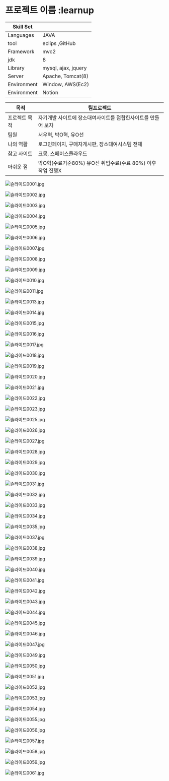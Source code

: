 # 프로젝트 이름 :learnup
| Skill Set   |     | 
|---|---|
| Languages | JAVA | 
| tool   | eclips ,GitHub  | 
| Framework | mvc2 | 
| jdk |  8 |
| Library | mysql, ajax, jquery|
| Server |  Apache, Tomcat(8) |
| Environment |   Window, AWS(Ec2) |
| Environment |   Notion |


| 목적  | 팀프로젝트   | 
|---|---|
| 프로젝트 목적 | 자기개발 사이트에 장소대여사이트를 접합한사이트를 만들어 보자|
| 팀원 |서우혁, 박O혁, 유O선|
| 나의 역활 |로그인페이지, 구매자게시판, 장소대여시스템 전체|
| 참고 사이트 | 크몽, 스페이스클라우드 |
| 아쉬운 점 | 박O혁(수료기준80%) 유O선 취업수료(수료 80%) 이후 작업 진행X | 

![슬라이드0001.jpg](https://s3-us-west-2.amazonaws.com/secure.notion-static.com/5101fee8-a686-45b7-a23b-71e74947a456/%EC%8A%AC%EB%9D%BC%EC%9D%B4%EB%93%9C0001.jpg)

![슬라이드0002.jpg](https://s3-us-west-2.amazonaws.com/secure.notion-static.com/dbee864a-524e-4167-8c4d-e447b861e006/%EC%8A%AC%EB%9D%BC%EC%9D%B4%EB%93%9C0002.jpg)

![슬라이드0003.jpg](https://s3-us-west-2.amazonaws.com/secure.notion-static.com/cf484de9-bc14-4809-85f7-848d12ca1e91/%EC%8A%AC%EB%9D%BC%EC%9D%B4%EB%93%9C0003.jpg)

![슬라이드0004.jpg](https://s3-us-west-2.amazonaws.com/secure.notion-static.com/0c5b9ce9-a801-4e92-a716-d109e034fc57/%EC%8A%AC%EB%9D%BC%EC%9D%B4%EB%93%9C0004.jpg)

![슬라이드0005.jpg](https://s3-us-west-2.amazonaws.com/secure.notion-static.com/e0c35df4-c1a4-42b7-913f-b97e83129ee5/%EC%8A%AC%EB%9D%BC%EC%9D%B4%EB%93%9C0005.jpg)

![슬라이드0006.jpg](https://s3-us-west-2.amazonaws.com/secure.notion-static.com/a553cc53-a119-4f52-bb1a-5d427e71f8aa/%EC%8A%AC%EB%9D%BC%EC%9D%B4%EB%93%9C0006.jpg)

![슬라이드0007.jpg](https://s3-us-west-2.amazonaws.com/secure.notion-static.com/866e6fb2-65d5-48c7-9c9e-8a8a6eba5e71/%EC%8A%AC%EB%9D%BC%EC%9D%B4%EB%93%9C0007.jpg)

![슬라이드0008.jpg](https://s3-us-west-2.amazonaws.com/secure.notion-static.com/c7433c5e-8d71-4a90-a218-dad6e3b254cd/%EC%8A%AC%EB%9D%BC%EC%9D%B4%EB%93%9C0008.jpg)

![슬라이드0009.jpg](https://s3-us-west-2.amazonaws.com/secure.notion-static.com/a03995b3-cce9-4c59-b0b8-402c649a97ad/%EC%8A%AC%EB%9D%BC%EC%9D%B4%EB%93%9C0009.jpg)

![슬라이드0010.jpg](https://s3-us-west-2.amazonaws.com/secure.notion-static.com/f2fac214-728d-43e5-9ccd-39cd64f52f37/%EC%8A%AC%EB%9D%BC%EC%9D%B4%EB%93%9C0010.jpg)

![슬라이드0011.jpg](https://s3-us-west-2.amazonaws.com/secure.notion-static.com/5c74cbd4-e5e7-432c-ae7e-02b49c429d1a/%EC%8A%AC%EB%9D%BC%EC%9D%B4%EB%93%9C0011.jpg)

![슬라이드0013.jpg](https://s3-us-west-2.amazonaws.com/secure.notion-static.com/679540a4-f6ff-4ac2-b61a-1529bdc3787e/%EC%8A%AC%EB%9D%BC%EC%9D%B4%EB%93%9C0013.jpg)

![슬라이드0014.jpg](https://s3-us-west-2.amazonaws.com/secure.notion-static.com/6c8f215a-1a82-4bcb-9877-fdfc692ea391/%EC%8A%AC%EB%9D%BC%EC%9D%B4%EB%93%9C0014.jpg)

![슬라이드0015.jpg](https://s3-us-west-2.amazonaws.com/secure.notion-static.com/e3ff610b-bc3c-4be2-8ffc-380e0e08e234/%EC%8A%AC%EB%9D%BC%EC%9D%B4%EB%93%9C0015.jpg)

![슬라이드0016.jpg](https://s3-us-west-2.amazonaws.com/secure.notion-static.com/d551564b-6007-46ec-a4ee-5b0871a5a244/%EC%8A%AC%EB%9D%BC%EC%9D%B4%EB%93%9C0016.jpg)

![슬라이드0017.jpg](https://s3-us-west-2.amazonaws.com/secure.notion-static.com/30f30e3a-9f55-4176-aeba-f657ec1e8a43/%EC%8A%AC%EB%9D%BC%EC%9D%B4%EB%93%9C0017.jpg)

![슬라이드0018.jpg](https://s3-us-west-2.amazonaws.com/secure.notion-static.com/d53b539a-7433-4de1-99d7-f9b2a43257eb/%EC%8A%AC%EB%9D%BC%EC%9D%B4%EB%93%9C0018.jpg)

![슬라이드0019.jpg](https://s3-us-west-2.amazonaws.com/secure.notion-static.com/01c9a552-407b-40af-bf2e-9172d920198e/%EC%8A%AC%EB%9D%BC%EC%9D%B4%EB%93%9C0019.jpg)

![슬라이드0020.jpg](https://s3-us-west-2.amazonaws.com/secure.notion-static.com/379ad9d4-4a6c-4946-93a3-e53e61fb86ec/%EC%8A%AC%EB%9D%BC%EC%9D%B4%EB%93%9C0020.jpg)

![슬라이드0021.jpg](https://s3-us-west-2.amazonaws.com/secure.notion-static.com/7d880c5b-3d07-4220-8115-abbf0f5785ea/%EC%8A%AC%EB%9D%BC%EC%9D%B4%EB%93%9C0021.jpg)

![슬라이드0022.jpg](https://s3-us-west-2.amazonaws.com/secure.notion-static.com/611a743a-03fe-4d3e-9701-baa5a5870464/%EC%8A%AC%EB%9D%BC%EC%9D%B4%EB%93%9C0022.jpg)

![슬라이드0023.jpg](https://s3-us-west-2.amazonaws.com/secure.notion-static.com/1e042ae4-572c-4931-a184-e6a75de80959/%EC%8A%AC%EB%9D%BC%EC%9D%B4%EB%93%9C0023.jpg)

![슬라이드0025.jpg](https://s3-us-west-2.amazonaws.com/secure.notion-static.com/a7d1ae74-f419-4197-a725-2d25aeb12ef4/%EC%8A%AC%EB%9D%BC%EC%9D%B4%EB%93%9C0025.jpg)

![슬라이드0026.jpg](https://s3-us-west-2.amazonaws.com/secure.notion-static.com/8e6c575b-b0bb-4868-a4ac-ec2b9e6a547a/%EC%8A%AC%EB%9D%BC%EC%9D%B4%EB%93%9C0026.jpg)

![슬라이드0027.jpg](https://s3-us-west-2.amazonaws.com/secure.notion-static.com/f127b589-0172-4f50-8359-0462ef0d94e5/%EC%8A%AC%EB%9D%BC%EC%9D%B4%EB%93%9C0027.jpg)

![슬라이드0028.jpg](https://s3-us-west-2.amazonaws.com/secure.notion-static.com/f410a76e-444c-4d43-b26e-e20253910f85/%EC%8A%AC%EB%9D%BC%EC%9D%B4%EB%93%9C0028.jpg)

![슬라이드0029.jpg](https://s3-us-west-2.amazonaws.com/secure.notion-static.com/5fc570ce-7efe-4502-8b89-3deed625194a/%EC%8A%AC%EB%9D%BC%EC%9D%B4%EB%93%9C0029.jpg)

![슬라이드0030.jpg](https://s3-us-west-2.amazonaws.com/secure.notion-static.com/19ddaedc-87fc-4bb1-b4a6-fb528638f3b9/%EC%8A%AC%EB%9D%BC%EC%9D%B4%EB%93%9C0030.jpg)

![슬라이드0031.jpg](https://s3-us-west-2.amazonaws.com/secure.notion-static.com/f0fc5886-3428-4afa-9389-f10133bac5c2/%EC%8A%AC%EB%9D%BC%EC%9D%B4%EB%93%9C0031.jpg)

![슬라이드0032.jpg](https://s3-us-west-2.amazonaws.com/secure.notion-static.com/f741b667-45e7-4199-8198-0f533593f6c5/%EC%8A%AC%EB%9D%BC%EC%9D%B4%EB%93%9C0032.jpg)

![슬라이드0033.jpg](https://s3-us-west-2.amazonaws.com/secure.notion-static.com/0ae9d03f-9de1-4cb6-8e60-0568cd91bd32/%EC%8A%AC%EB%9D%BC%EC%9D%B4%EB%93%9C0033.jpg)

![슬라이드0034.jpg](https://s3-us-west-2.amazonaws.com/secure.notion-static.com/8d328670-8b5f-4ae5-84d1-d701da01eba2/%EC%8A%AC%EB%9D%BC%EC%9D%B4%EB%93%9C0034.jpg)

![슬라이드0035.jpg](https://s3-us-west-2.amazonaws.com/secure.notion-static.com/e44d65f4-972d-415c-a7ce-eaf0034aaa03/%EC%8A%AC%EB%9D%BC%EC%9D%B4%EB%93%9C0035.jpg)

![슬라이드0037.jpg](https://s3-us-west-2.amazonaws.com/secure.notion-static.com/215cc28c-07de-43ee-bc76-0eb9a2c4a017/%EC%8A%AC%EB%9D%BC%EC%9D%B4%EB%93%9C0037.jpg)

![슬라이드0038.jpg](https://s3-us-west-2.amazonaws.com/secure.notion-static.com/6bd8a21d-06fd-4165-8e96-32048dc96946/%EC%8A%AC%EB%9D%BC%EC%9D%B4%EB%93%9C0038.jpg)

![슬라이드0039.jpg](https://s3-us-west-2.amazonaws.com/secure.notion-static.com/827de900-198c-4986-ae12-a11a568fe56c/%EC%8A%AC%EB%9D%BC%EC%9D%B4%EB%93%9C0039.jpg)

![슬라이드0040.jpg](https://s3-us-west-2.amazonaws.com/secure.notion-static.com/850dd3a4-0ff0-4873-bb97-62fa854941ff/%EC%8A%AC%EB%9D%BC%EC%9D%B4%EB%93%9C0040.jpg)

![슬라이드0041.jpg](https://s3-us-west-2.amazonaws.com/secure.notion-static.com/9acda8a9-9fff-488b-a1bc-abfe83638118/%EC%8A%AC%EB%9D%BC%EC%9D%B4%EB%93%9C0041.jpg)

![슬라이드0042.jpg](https://s3-us-west-2.amazonaws.com/secure.notion-static.com/10ae6c14-3ab1-4a45-8ef7-245e09cf674a/%EC%8A%AC%EB%9D%BC%EC%9D%B4%EB%93%9C0042.jpg)

![슬라이드0043.jpg](https://s3-us-west-2.amazonaws.com/secure.notion-static.com/1f262c86-5731-40f5-9647-94fa6c627d46/%EC%8A%AC%EB%9D%BC%EC%9D%B4%EB%93%9C0043.jpg)

![슬라이드0044.jpg](https://s3-us-west-2.amazonaws.com/secure.notion-static.com/42a5a3a7-7f6c-42a2-ae16-fa6d6ea2ab4b/%EC%8A%AC%EB%9D%BC%EC%9D%B4%EB%93%9C0044.jpg)

![슬라이드0045.jpg](https://s3-us-west-2.amazonaws.com/secure.notion-static.com/ea93d7d1-ead0-4979-aa76-0e2bf10cc054/%EC%8A%AC%EB%9D%BC%EC%9D%B4%EB%93%9C0045.jpg)

![슬라이드0046.jpg](https://s3-us-west-2.amazonaws.com/secure.notion-static.com/d6a18792-9d54-46ed-a34c-0494e6b85ea6/%EC%8A%AC%EB%9D%BC%EC%9D%B4%EB%93%9C0046.jpg)

![슬라이드0047.jpg](https://s3-us-west-2.amazonaws.com/secure.notion-static.com/0d7a153b-ebdf-4f24-90b4-2891c77b03f2/%EC%8A%AC%EB%9D%BC%EC%9D%B4%EB%93%9C0047.jpg)

![슬라이드0049.jpg](https://s3-us-west-2.amazonaws.com/secure.notion-static.com/67b40f21-a9f2-4403-80c5-d188d7849cf5/%EC%8A%AC%EB%9D%BC%EC%9D%B4%EB%93%9C0049.jpg)

![슬라이드0050.jpg](https://s3-us-west-2.amazonaws.com/secure.notion-static.com/3f335491-9910-477a-825a-a9e11437ff4c/%EC%8A%AC%EB%9D%BC%EC%9D%B4%EB%93%9C0050.jpg)

![슬라이드0051.jpg](https://s3-us-west-2.amazonaws.com/secure.notion-static.com/7f091043-b8f6-4edb-88b2-c927c91b68d6/%EC%8A%AC%EB%9D%BC%EC%9D%B4%EB%93%9C0051.jpg)

![슬라이드0052.jpg](https://s3-us-west-2.amazonaws.com/secure.notion-static.com/ecbe6d3f-3b71-4c8e-bdfe-0b5e3ba1c0ff/%EC%8A%AC%EB%9D%BC%EC%9D%B4%EB%93%9C0052.jpg)

![슬라이드0053.jpg](https://s3-us-west-2.amazonaws.com/secure.notion-static.com/55172b5b-5ae2-44b4-bc0d-da2aa74cbc6a/%EC%8A%AC%EB%9D%BC%EC%9D%B4%EB%93%9C0053.jpg)

![슬라이드0054.jpg](https://s3-us-west-2.amazonaws.com/secure.notion-static.com/3cab84d1-ed0a-4f63-bdfd-efa078b369e1/%EC%8A%AC%EB%9D%BC%EC%9D%B4%EB%93%9C0054.jpg)

![슬라이드0055.jpg](https://s3-us-west-2.amazonaws.com/secure.notion-static.com/817afb02-c999-4f6c-9da3-f83497b2da9f/%EC%8A%AC%EB%9D%BC%EC%9D%B4%EB%93%9C0055.jpg)

![슬라이드0056.jpg](https://s3-us-west-2.amazonaws.com/secure.notion-static.com/a9d1b8c3-25d3-44b7-9b51-e42e3fa2b755/%EC%8A%AC%EB%9D%BC%EC%9D%B4%EB%93%9C0056.jpg)

![슬라이드0057.jpg](https://s3-us-west-2.amazonaws.com/secure.notion-static.com/92a806ed-8375-46a7-8894-fcd37192e2f0/%EC%8A%AC%EB%9D%BC%EC%9D%B4%EB%93%9C0057.jpg)

![슬라이드0058.jpg](https://s3-us-west-2.amazonaws.com/secure.notion-static.com/aa485d92-b48f-44db-a500-c832d540b760/%EC%8A%AC%EB%9D%BC%EC%9D%B4%EB%93%9C0058.jpg)

![슬라이드0059.jpg](https://s3-us-west-2.amazonaws.com/secure.notion-static.com/6d756531-df19-4568-979b-340736eaa6d5/%EC%8A%AC%EB%9D%BC%EC%9D%B4%EB%93%9C0059.jpg)

![슬라이드0061.jpg](https://s3-us-west-2.amazonaws.com/secure.notion-static.com/bdcd62b6-5477-41cf-bb08-64762a4f57a0/%EC%8A%AC%EB%9D%BC%EC%9D%B4%EB%93%9C0061.jpg)
